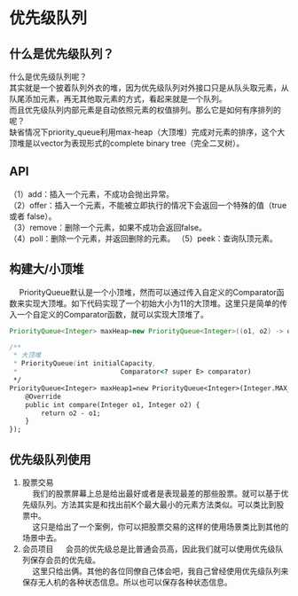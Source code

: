 

# 优先级队列

<!--

https://baijiahao.baidu.com/s?id=1665383380422326763&wfr=spider&for=pc
实现PriorityQueue的关键在于提供的UserComparator对象
https://www.liaoxuefeng.com/wiki/1252599548343744/1265120632401152
https://www.jianshu.com/p/c577796e537a
Java中PriorityQueue的排序，堆排序
https://blog.csdn.net/cyp331203/article/details/25310733
-->

## 什么是优先级队列？  
什么是优先级队列呢？  
其实就是一个披着队列外衣的堆，因为优先级队列对外接口只是从队头取元素，从队尾添加元素，再无其他取元素的方式，看起来就是一个队列。  
而且优先级队列内部元素是自动依照元素的权值排列。那么它是如何有序排列的呢？  
缺省情况下priority_queue利用max-heap（大顶堆）完成对元素的排序，这个大顶堆是以vector为表现形式的complete binary tree（完全二叉树）。  


## API
（1）add：插入一个元素，不成功会抛出异常。    
（2）offer：插入一个元素，不能被立即执行的情况下会返回一个特殊的值（true 或者 false）。    
（3）remove：删除一个元素，如果不成功会返回false。  
（4）poll：删除一个元素，并返回删除的元素。
（5）peek：查询队顶元素。  


## 构建大/小顶堆
<!-- 
https://blog.csdn.net/weixin_30363263/article/details/80862578
-->

&emsp; PriorityQueue默认是一个小顶堆，然而可以通过传入自定义的Comparator函数来实现大顶堆。如下代码实现了一个初始大小为11的大顶堆。这里只是简单的传入一个自定义的Comparator函数，就可以实现大顶堆了。  

```java
PriorityQueue<Integer> maxHeap=new PriorityQueue<Integer>((o1, o2) -> o1-o2);
```

```java
/**
 * 大顶堆
 * PriorityQueue(int initialCapacity,
 *                          Comparator<? super E> comparator)
 */
PriorityQueue<Integer> maxHeap1=new PriorityQueue<Integer>(Integer.MAX_VALUE, new Comparator<Integer>() {
    @Override
    public int compare(Integer o1, Integer o2) {
        return o2 - o1;
    }
});
```


## 优先级队列使用
1. 股票交易  
&emsp; 我们的股票屏幕上总是给出最好或者是表现最差的那些股票。就可以基于优先级队列。方法其实是和找出前K个最大最小的元素方法类似。可以类比到股票中。  
&emsp; 这只是给出了一个案例，你可以把股票交易的这样的使用场景类比到其他的场景中去。  
2. 会员项目
&emsp; 会员的优先级总是比普通会员高，因此我们就可以使用优先级队列保存会员的优先级。  
&emsp; 这里只给出俩。其他的各位同僚自己体会吧，我自己曾经使用优先级队列来保存无人机的各种状态信息。所以也可以保存各种状态信息。  

